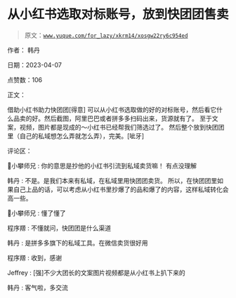 # 从小红书选取对标账号，放到快团团售卖

> 原文：[`www.yuque.com/for_lazy/xkrm14/xosgw22ry6c954ed`](https://www.yuque.com/for_lazy/xkrm14/xosgw22ry6c954ed)

作者： 韩丹

日期：2023-04-07

点赞数：106

正文：

借助小红书助力快团团[得意] 可以从小红书选取做的好的对标账号，然后看它什么品卖的好。然后截图，阿里巴巴或者拼多多扫码出来，货源就有了。 至于文案，视频，图片都是现成的～小红书已经帮我们筛选过了。 然后整个放到快团团里（自己的私域想怎么弄就怎么弄），完美。[呲牙]

评论区：

📌小攀师兄 : 你的意思是抄他的小红书引流到私域卖货嘛！ 有点没理解

韩丹 : 不是。是我们本来有私域，在私域里用快团团卖货。 所以，在快团团里如果自己上品的话，可以考虑从小红书里抄爆了的品和爆了的内容，这样私域转化会高一些。

📌小攀师兄 : 懂了懂了

程序羱 : 不懂就问，快团团是什么渠道

韩丹 : 是拼多多旗下的私域工具。在微信卖货很好用

程序羱 : 收到，感谢

Jeffrey : [强]不少大团长的文案图片视频都是从小红书上扒下来的

韩丹 : 客气啦，多交流



